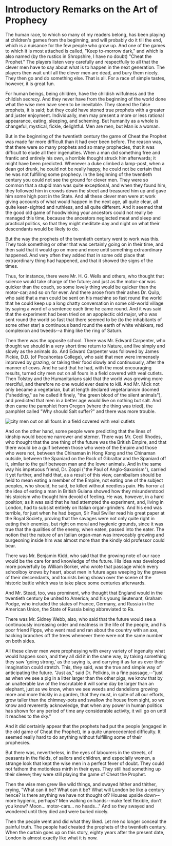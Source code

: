 # Introductory Remarks on the Art of Prophecy

The human race, to which so many of my readers belong, has been playing at children's games from the beginning, and will probably do it till the end, which is a nuisance for the few people who grow up. And one of the games to which it is most attached is called, "Keep to-morrow dark," and which is also named (by the rustics in Shropshire, I have no doubt) "Cheat the Prophet." The players listen very carefully and respectfully to all that the clever men have to say about what is to happen in the next generation. The players then wait until all the clever men are dead, and bury them nicely. They then go and do something else. That is all. For a race of simple tastes, however, it is great fun.

For human beings, being children, have the childish wilfulness and the childish secrecy. And they never have from the beginning of the world done what the wise men have seen to be inevitable. They stoned the false prophets, it is said; but they could have stoned true prophets with a greater and juster enjoyment. Individually, men may present a more or less rational appearance, eating, sleeping, and scheming. But humanity as a whole is changeful, mystical, fickle, delightful. Men are men, but Man is a woman.

But in the beginning of the twentieth century the game of Cheat the Prophet was made far more difficult than it had ever been before. The reason was, that there were so many prophets and so many prophecies, that it was difficult to elude all their ingenuities. When a man did something free and frantic and entirely his own, a horrible thought struck him afterwards; it might have been predicted. Whenever a duke climbed a lamp-post, when a dean got drunk, he could not be really happy, he could not be certain that he was not fulfilling some prophecy. In the beginning of the twentieth century you could not see the ground for clever men. They were so common that a stupid man was quite exceptional, and when they found him, they followed him in crowds down the street and treasured him up and gave him some high post in the State. And all these clever men were at work giving accounts of what would happen in the next age, all quite clear, all quite keen-sighted and ruthless, and all quite different. And it seemed that the good old game of hoodwinking your ancestors could not really be managed this time, because the ancestors neglected meat and sleep and practical politics, so that they might meditate day and night on what their descendants would be likely to do.

But the way the prophets of the twentieth century went to work was this. They took something or other that was certainly going on in their time, and then said that it would go on more and more until something extraordinary happened. And very often they added that in some odd place that extraordinary thing had happened, and that it showed the signs of the times.

Thus, for instance, there were Mr. H. G. Wells and others, who thought that science would take charge of the future; and just as the motor-car was quicker than the coach, so some lovely thing would be quicker than the motor-car; and so on for ever. And there arose from their ashes Dr. Quilp, who said that a man could be sent on his machine so fast round the world that he could keep up a long chatty conversation in some old-world village by saying a word of a sentence each time he came round. And it was said that the experiment had been tried on an apoplectic old major, who was sent round the world so fast that there seemed to be (to the inhabitants of some other star) a continuous band round the earth of white whiskers, red complexion and tweeds--a thing like the ring of Saturn.

Then there was the opposite school. There was Mr. Edward Carpenter, who thought we should in a very short time return to Nature, and live simply and slowly as the animals do. And Edward Carpenter was followed by James Pickie, D.D. (of Pocahontas College), who said that men were immensely improved by grazing, or taking their food slowly and continuously, after the manner of cows. And he said that he had, with the most encouraging results, turned city men out on all fours in a field covered with veal cutlets. Then Tolstoy and the Humanitarians said that the world was growing more merciful, and therefore no one would ever desire to kill. And Mr. Mick not only became a vegetarian, but at length declared vegetarianism doomed ("shedding," as he called it finely, "the green blood of the silent animals"), and predicted that men in a better age would live on nothing but salt. And then came the pamphlet from Oregon (where the thing was tried), the pamphlet called "Why should Salt suffer?" and there was more trouble.

![city men out on all fours in a field covered with veal cutlets](napoleon-notting/CityMen.png)

And on the other hand, some people were predicting that the lines of kinship would become narrower and sterner. There was Mr. Cecil Rhodes, who thought that the one thing of the future was the British Empire, and that there would be a gulf between those who were of the Empire and those who were not, between the Chinaman in Hong Kong and the Chinaman outside, between the Spaniard on the Rock of Gibraltar and the Spaniard off it, similar to the gulf between man and the lower animals. And in the same way his impetuous friend, Dr. Zoppi ("the Paul of Anglo-Saxonism"), carried it yet further, and held that, as a result of this view, cannibalism should be held to mean eating a member of the Empire, not eating one of the subject peoples, who should, he said, be killed without needless pain. His horror at the idea of eating a man in British Guiana showed how they misunderstood his stoicism who thought him devoid of feeling. He was, however, in a hard position; as it was said that he had attempted the experiment, and, living in London, had to subsist entirely on Italian organ-grinders. And his end was terrible, for just when he had begun, Sir Paul Swiller read his great paper at the Royal Society, proving that the savages were not only quite right in eating their enemies, but right on moral and hygienic grounds, since it was true that the qualities of the enemy, when eaten, passed into the eater. The notion that the nature of an Italian organ-man was irrevocably growing and burgeoning inside him was almost more than the kindly old professor could bear.

There was Mr. Benjamin Kidd, who said that the growing note of our race would be the care for and knowledge of the future. His idea was developed more powerfully by William Borker, who wrote that passage which every schoolboy knows by heart, about men in future ages weeping by the graves of their descendants, and tourists being shown over the scene of the historic battle which was to take place some centuries afterwards.

And Mr. Stead, too, was prominent, who thought that England would in the twentieth century be united to America; and his young lieutenant, Graham Podge, who included the states of France, Germany, and Russia in the American Union, the State of Russia being abbreviated to Ra.

There was Mr. Sidney Webb, also, who said that the future would see a continuously increasing order and neatness in the life of the people, and his poor friend Fipps, who went mad and ran about the country with an axe, hacking branches off the trees whenever there were not the same number on both sides.

All these clever men were prophesying with every variety of ingenuity what would happen soon, and they all did it in the same way, by taking something they saw 'going strong,' as the saying is, and carrying it as far as ever their imagination could stretch. This, they said, was the true and simple way of anticipating the future. "Just as," said Dr. Pellkins, in a fine passage,--"just as when we see a pig in a litter larger than the other pigs, we know that by an unalterable law of the Inscrutable it will some day be larger than an elephant, just as we know, when we see weeds and dandelions growing more and more thickly in a garden, that they must, in spite of all our efforts, grow taller than the chimney-pots and swallow the house from sight, so we know and reverently acknowledge, that when any power in human politics has shown for any period of time any considerable activity, it will go on until it reaches to the sky."

And it did certainly appear that the prophets had put the people (engaged in the old game of Cheat the Prophet), in a quite unprecedented difficulty. It seemed really hard to do anything without fulfilling some of their prophecies.

But there was, nevertheless, in the eyes of labourers in the streets, of peasants in the fields, of sailors and children, and especially women, a strange look that kept the wise men in a perfect fever of doubt. They could not fathom the motionless mirth in their eyes. They still had something up their sleeve; they were still playing the game of Cheat the Prophet.

Then the wise men grew like wild things, and swayed hither and thither, crying, "What can it be? What can it be? What will London be like a century hence? Is there anything we have not thought of? Houses upside down--more hygienic, perhaps? Men walking on hands--make feet flexible, don't you know? Moon... motor-cars... no heads..." And so they swayed and wondered until they died and were buried nicely.

Then the people went and did what they liked. Let me no longer conceal the painful truth. The people had cheated the prophets of the twentieth century. When the curtain goes up on this story, eighty years after the present date, London is almost exactly like what it is now.
